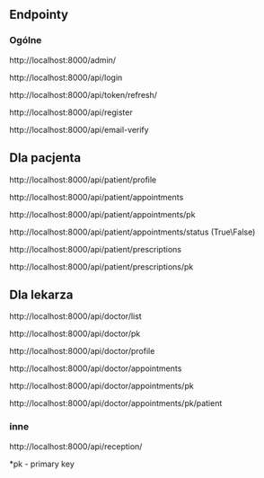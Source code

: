## Endpointy
### Ogólne
http://localhost:8000/admin/

http://localhost:8000/api/login

http://localhost:8000/api/token/refresh/

http://localhost:8000/api/register

http://localhost:8000/api/email-verify 

## Dla pacjenta
http://localhost:8000/api/patient/profile


http://localhost:8000/api/patient/appointments 

http://localhost:8000/api/patient/appointments/pk

http://localhost:8000/api/patient/appointments/status     (True\False)
  
  
http://localhost:8000/api/patient/prescriptions 

http://localhost:8000/api/patient/prescriptions/pk
 
## Dla lekarza  
http://localhost:8000/api/doctor/list

http://localhost:8000/api/doctor/pk

http://localhost:8000/api/doctor/profile 
  
  
http://localhost:8000/api/doctor/appointments 

http://localhost:8000/api/doctor/appointments/pk

http://localhost:8000/api/doctor/appointments/pk/patient 

### inne  
http://localhost:8000/api/reception/


*pk - primary key
